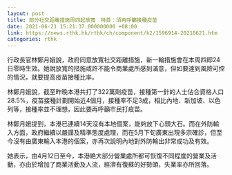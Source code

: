 ```yaml
---
layout: post
title: 部分社交距離措施周四起放寬　特首：須再呼籲接種疫苗
date: 2021-06-21 15:21:37.000000000 +08:00
link: https://news.rthk.hk/rthk/ch/component/k2/1596914-20210621.htm
categories: rthk
---
```


行政長官林鄭月娥說，政府同意放寬社交距離措施，新一輪措施會在本周四即24日零時生效。她說放寬的措施或許不能令商業處所感到滿意，但如要達到風險可控的情況，就要提高疫苗接種比率。

林鄭月娥說，截至昨晚本港共打了322萬劑疫苗，接種第一針的人士佔合資格人口28.5%，疫苗接種計劃開始近4個月，接種率不足3成，相比內地、新加坡、以色列等，接種率並不理想，因此要再呼籲市民打疫苗。

林鄭月娥提到，本港已連續14天沒有本地個案，能夠放下心頭大石。而在外防輸入方面，政府繼續以嚴謹及精準態度處理，而在5月下旬廣東出現多宗確診，但至今沒有由廣東輸入本港的個案，亦再次說明內地對外防輸出非常成功及有效。

她表示，由4月12日至今，本港絶大部分營業處所都可恢復不同程度的營業及活動，亦由於增加了商業活動及人流，經濟有復蘇的好勢頭，失業率亦所回落。
